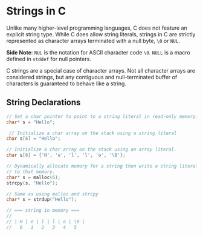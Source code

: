 # Strings in C

Unlike many higher-level programming languages, C does not feature an
explicit string type. While C does allow string literals, strings in
C are strictly represented as character arrays terminated with a null byte,
`\0` or `NUL`.

**Side Note**: `NUL` is the notation for ASCII character code `\0`.
`NULL` is a macro defined in `stddef` for null pointers.

C strings are a special case of character arrays. Not all character
arrays are considered strings, but any contiguous and null-terminated
buffer of characters is guaranteed to behave like a string.

## String Declarations

```c
// Set a char pointer to point to a string literal in read-only memory.
char* s = "Hello";

 // Initialize a char array on the stack using a string literal
char s[6] = "Hello";

// Initialize a char array on the stack using an array literal.
char s[6] = {'H', 'e', 'l', 'l', 'o', '\0'};

// Dynamically allocate memory for a string then write a string literal
// to that memory.
char* s = malloc(6);
strcpy(s, "Hello");

// Same as using malloc and strcpy
char* s = strdup("Hello");

// === string in memory ===
//
// | H | e | l | l | o | \0 |
//   0   1   2   3   4   5
```
